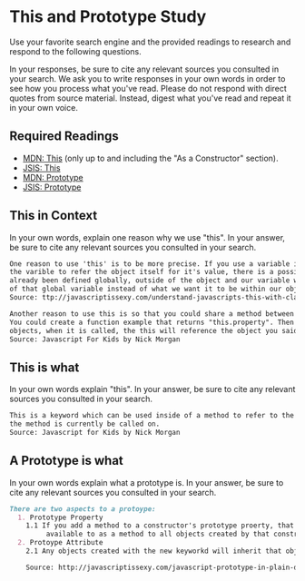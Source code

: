 # This and Prototype Study

Use your favorite search engine and the provided readings to research and
respond to the following questions.

In your responses, be sure to cite any relevant sources you consulted in your
search. We ask you to write responses in your own words in order to see how you
process what you've read. Please do not respond with direct quotes from source
material. Instead, digest what you've read and repeat it in your own voice.

## Required Readings

-   [MDN: This](https://developer.mozilla.org/en-US/docs/Web/JavaScript/Reference/Operators/this)
(only up to and including the "As a Constructor" section).
-   [JSIS: This](http://javascriptissexy.com/understand-javascripts-this-with-clarity-and-master-it/)
-   [MDN: Prototype](https://developer.mozilla.org/en-US/docs/Learn/JavaScript/Objects/Object_prototypes)
-   [JSIS: Prototype](http://javascriptissexy.com/javascript-prototype-in-plain-detailed-language/)

## This in Context

In your own words, explain one reason why we use "this". In your answer, be
sure to cite any relevant sources you consulted in your search.

```md
One reason to use 'this' is to be more precise. If you use a variable inside the object and you want
the varible to refer the object itself for it's value, there is a possiblity that the variable could have
already been defined globally, outside of the object and our variable would pick up the value
of that global variable instead of what we want it to be within our object.
Source: ttp://javascriptissexy.com/understand-javascripts-this-with-clarity-and-master-it/

Another reason to use this is so that you could share a method between multiple objects.
You could create a function example that returns "this.property". Then you can call that method for different
objects, when it is called, the this will reference the object you said should be called.
Source: Javascript For Kids by Nick Morgan
```

## This is what

In your own words explain "this".  In your answer, be
sure to cite any relevant sources you consulted in your search.

```md
This is a keyword which can be used inside of a method to refer to the object on which
the method is currently be called on.
Source: Javascript for Kids by Nick Morgan
```

## A Prototype is what

In your own words explain what a prototype is.  In your answer, be
sure to cite any relevant sources you consulted in your search.

```md
There are two aspects to a protoype:
  1. Prototype Property
    1.1 If you add a method to a constructor's prototype proerty, that method will be
         available to as a method to all objects created by that constructor. Sharing!
  2. Protoype Attribute
    2.1 Any objects created with the new keyworkd will inherit that object's attributes.

    Source: http://javascriptissexy.com/javascript-prototype-in-plain-detailed-language
```
